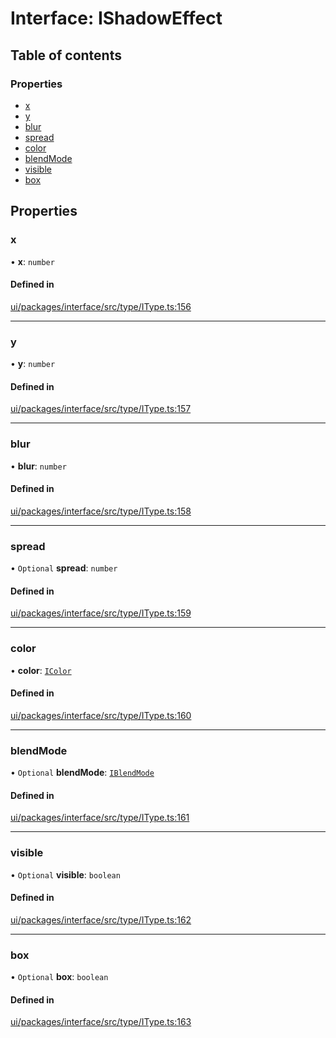 # Interface: IShadowEffect

## Table of contents

### Properties

- [x](IShadowEffect.md#x)
- [y](IShadowEffect.md#y)
- [blur](IShadowEffect.md#blur)
- [spread](IShadowEffect.md#spread)
- [color](IShadowEffect.md#color)
- [blendMode](IShadowEffect.md#blendmode)
- [visible](IShadowEffect.md#visible)
- [box](IShadowEffect.md#box)

## Properties

### x

• **x**: `number`

#### Defined in

[ui/packages/interface/src/type/IType.ts:156](https://github.com/leaferjs/leafer-ui/blob/e76fc82/packages/interface/src/type/IType.ts#L156)

___

### y

• **y**: `number`

#### Defined in

[ui/packages/interface/src/type/IType.ts:157](https://github.com/leaferjs/leafer-ui/blob/e76fc82/packages/interface/src/type/IType.ts#L157)

___

### blur

• **blur**: `number`

#### Defined in

[ui/packages/interface/src/type/IType.ts:158](https://github.com/leaferjs/leafer-ui/blob/e76fc82/packages/interface/src/type/IType.ts#L158)

___

### spread

• `Optional` **spread**: `number`

#### Defined in

[ui/packages/interface/src/type/IType.ts:159](https://github.com/leaferjs/leafer-ui/blob/e76fc82/packages/interface/src/type/IType.ts#L159)

___

### color

• **color**: [`IColor`](../modules.md#icolor)

#### Defined in

[ui/packages/interface/src/type/IType.ts:160](https://github.com/leaferjs/leafer-ui/blob/e76fc82/packages/interface/src/type/IType.ts#L160)

___

### blendMode

• `Optional` **blendMode**: [`IBlendMode`](../modules.md#iblendmode)

#### Defined in

[ui/packages/interface/src/type/IType.ts:161](https://github.com/leaferjs/leafer-ui/blob/e76fc82/packages/interface/src/type/IType.ts#L161)

___

### visible

• `Optional` **visible**: `boolean`

#### Defined in

[ui/packages/interface/src/type/IType.ts:162](https://github.com/leaferjs/leafer-ui/blob/e76fc82/packages/interface/src/type/IType.ts#L162)

___

### box

• `Optional` **box**: `boolean`

#### Defined in

[ui/packages/interface/src/type/IType.ts:163](https://github.com/leaferjs/leafer-ui/blob/e76fc82/packages/interface/src/type/IType.ts#L163)
